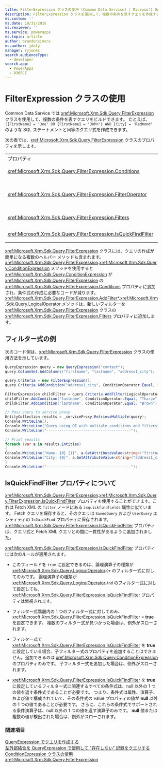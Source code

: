 ```yaml
---
title: FilterExpression クラスの使用 (Common Data Service) | Microsoft Docs
description: FilterExpression クラスを使用して、複数の条件を表すクエリを作成する方法について説明します。
ms.custom: ''
ms.date: 10/31/2018
ms.reviewer: ''
ms.service: powerapps
ms.topic: article
author: brandonsimons
ms.author: jdaly
manager: ryjones
search.audienceType:
  - developer
search.app:
  - PowerApps
  - D365CE
---
```

# <a name="use-the-filterexpression-class"></a>FilterExpression クラスの使用

Common Data Service では <xref:Microsoft.Xrm.Sdk.Query.FilterExpression> クラスを使用して、複数の条件を表すクエリをビルドできます。 たとえば、`([FirstName] = 'Joe' OR [FirstName] = 'John') AND [City] = 'Redmond'` のような SQL ステートメントと同等のクエリ式を作成できます。  
  
 次の表では、<xref:Microsoft.Xrm.Sdk.Query.FilterExpression> クラスのプロパティを示します。  
  
|||  
|-|-|  
|プロパティ|説明|  
|<xref:Microsoft.Xrm.Sdk.Query.FilterExpression.Conditions>|属性、条件演算子、および属性値を含む条件式を取得または設定します。|  
|<xref:Microsoft.Xrm.Sdk.Query.FilterExpression.FilterOperator>|論理 `AND/OR` フィルター演算子を取得または設定します。 これは、<xref:Microsoft.Xrm.Sdk.Query.LogicalOperator> 列挙体を使用して設定します。|  
|<xref:Microsoft.Xrm.Sdk.Query.FilterExpression.Filters>|クエリの結果をフィルターする条件式および論理フィルター式の階層を取得または設定します。|  
|<xref:Microsoft.Xrm.Sdk.Query.FilterExpression.IsQuickFindFilter>|式が簡易検索クエリの一部であるかどうかを示す値を取得または設定します。|  
  
 <xref:Microsoft.Xrm.Sdk.Query.FilterExpression> クラスには、クエリの作成が簡単になる複数のヘルパー メソッドも含まれます。 <xref:Microsoft.Xrm.Sdk.Query.FilterExpression>.<xref:Microsoft.Xrm.Sdk.Query.ConditionExpression> メソッドを使用すると <xref:Microsoft.Xrm.Sdk.Query.ConditionExpression> が <xref:Microsoft.Xrm.Sdk.Query.FilterExpression> の <xref:Microsoft.Xrm.Sdk.Query.FilterExpression.Conditions> プロパティに追加され、条件式の作成に必要なコードが減ります。 <xref:Microsoft.Xrm.Sdk.Query.FilterExpression.AddFilter*>.<xref:Microsoft.Xrm.Sdk.Query.LogicalOperator> メソッドは、新しいフィルターを <xref:Microsoft.Xrm.Sdk.Query.FilterExpression> クラスの <xref:Microsoft.Xrm.Sdk.Query.FilterExpression.Filters> プロパティに追加します。  
  
<a name="example"></a>   

## <a name="filter-expression-example"></a>フィルター式の例  

 次のコード例は、<xref:Microsoft.Xrm.Sdk.Query.FilterExpression> クラスの使用方法を示しています。  
  
```csharp  
QueryExpression query = new QueryExpression("contact");   
query.ColumnSet.AddColumns("firstname", "lastname", "address1_city");   
  
query.Criteria = new FilterExpression();   
query.Criteria.AddCondition("address1_city", ConditionOperator.Equal, "Redmond");   
  
FilterExpression childFilter = query.Criteria.AddFilter(LogicalOperator.Or);   
childFilter.AddCondition("lastname", ConditionOperator.Equal, "Tharpe");   
childFilter.AddCondition("lastname", ConditionOperator.Equal, "Brown");   
  
// Pass query to service proxy   
EntityCollection results = _serviceProxy.RetrieveMultiple(query);   
Console.WriteLine();   
Console.WriteLine("Query using QE with multiple conditions and filters");   
Console.WriteLine("---------------------------------------");   
  
// Print results   
foreach (var a in results.Entities)   
{   
Console.WriteLine("Name: {0} {1}", a.GetAttributeValue<string>("firstname"), a.GetAttributeValue<string>("lastname"));   
Console.WriteLine("City: {0}", a.GetAttributeValue<string>("address1_city"));   
}   
Console.WriteLine("---------------------------------------");  
```  
  
<a name="quickfindfilter"></a> 
  
## <a name="about-the-isquickfindfilter-property"></a>IsQuickFindFilter プロパティについて  

 <xref:Microsoft.Xrm.Sdk.Query.FilterExpression>.<xref:Microsoft.Xrm.Sdk.Query.FilterExpression.IsQuickFindFilter> プロパティを使用することができます。これは Fetch XML の `filter` ノードにある `isquickfindfields` 属性に似ています。 Fetch クエリを保存すると、そのクエリは `SavedQuery` および `UserQuery` エンティティの `IsQuickFind` プロパティに保存されます。 <xref:Microsoft.Xrm.Sdk.Query.FilterExpression.IsQuickFindFilter> プロパティは、クエリ式と Fetch XML クエリとの間に一貫性があるように追加されました。  
  
 <xref:Microsoft.Xrm.Sdk.Query.FilterExpression.IsQuickFindFilter> プロパティには次のルールが適用されます。  
  
-   このフィールドを `true` に設定できるのは、論理演算子の種類が <xref:Microsoft.Xrm.Sdk.Query.LogicalOperator>.`Or` のフィルター式に対してのみです。 論理演算子の種類が <xref:Microsoft.Xrm.Sdk.Query.LogicalOperator>.`And` のフィルター式に対して設定しても、<xref:Microsoft.Xrm.Sdk.Query.FilterExpression.IsQuickFindFilter> プロパティは無視されます。  
  
-   フィルター式階層内の 1 つのフィルター式に対してのみ、<xref:Microsoft.Xrm.Sdk.Query.FilterExpression.IsQuickFindFilter> = **true** を設定できます。 複数のフィルター式が見つかった場合は、例外がスローされます。  
  
-   フィルター式で <xref:Microsoft.Xrm.Sdk.Query.FilterExpression.IsQuickFindFilter> を **true** に設定している場合、子フィルター式のプロパティを追加することはできません。追加できるのは <xref:Microsoft.Xrm.Sdk.Query.ConditionExpression> のプロパティのみです。 子フィルター式を追加した場合は、例外がスローされます。  
  
-   <xref:Microsoft.Xrm.Sdk.Query.FilterExpression.IsQuickFindFilter> を **true** に設定しているフィルター式に関連するすべての条件式は、null 以外の 1 つの値を返す条件式であることが必要です。 つまり、条件式は属性、演算子、および値で構成されていて、その条件式の value プロパティの値が **null** 以外の 1 つの値であることが必要です。 さらに、これらの条件式でサポートされる条件演算子は、null 以外の 1 つの値を返す演算子のみです。 **null** 値または複数の値が検出された場合は、例外がスローされます。  
  
### <a name="see-also"></a>関連項目  

 [QueryExpression でクエリを作成する](build-queries-with-queryexpression.md)   
 [左外部結合を QueryExpression で使用して "存在しない" 記録をクエリする](use-left-outer-join-queryexpression-query-records-not-in.md)   
 [ConditionExpression クラスの使用](use-conditionexpression-class.md)   
 <xref:Microsoft.Xrm.Sdk.Query.FilterExpression>